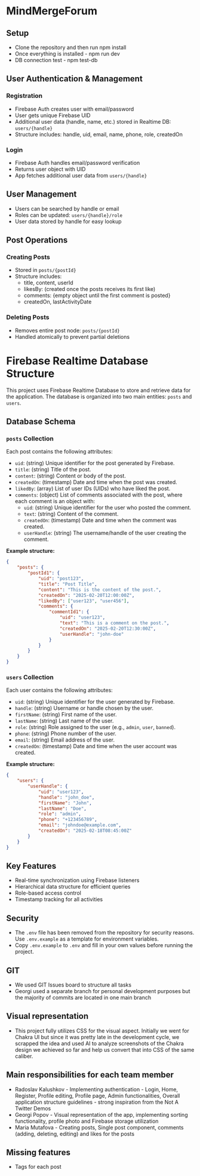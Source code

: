# MindMergeForum

## Setup

- Clone the repository and then run npm install
- Once everything is installed - npm run dev
- DB connection test - npm test-db

## User Authentication & Management

### Registration
- Firebase Auth creates user with email/password
- User gets unique Firebase UID
- Additional user data (handle, name, etc.) stored in Realtime DB: `users/{handle}`
- Structure includes: handle, uid, email, name, phone, role, createdOn

### Login
- Firebase Auth handles email/password verification
- Returns user object with UID
- App fetches additional user data from `users/{handle}`

## User Management
- Users can be searched by handle or email
- Roles can be updated: `users/{handle}/role`
- User data stored by handle for easy lookup

## Post Operations

### Creating Posts
- Stored in `posts/{postId}`
- Structure includes:
    - title, content, userId
    - likesBy: (created once the posts receives its first like)
    - comments: {empty object until the first comment is posted}
    - createdOn, lastActivityDate

### Deleting Posts
- Removes entire post node: `posts/{postId}`
- Handled atomically to prevent partial deletions

# Firebase Realtime Database Structure

This project uses Firebase Realtime Database to store and retrieve data for the application. The database is organized into two main entities: `posts` and `users`.

## Database Schema

### `posts` Collection
Each post contains the following attributes:

- `uid`: (string) Unique identifier for the post generated by Firebase.
- `title`: (string) Title of the post.
- `content`: (string) Content or body of the post.
- `createdOn`: (timestamp) Date and time when the post was created.
- `likedBy`: (array) List of user IDs (UIDs) who have liked the post.
- `comments`: (object) List of comments associated with the post, where each comment is an object with:
    - `uid`: (string) Unique identifier for the user who posted the comment.
    - `text`: (string) Content of the comment.
    - `createdOn`: (timestamp) Date and time when the comment was created.
    - `userHandle`: (string) The username/handle of the user creating the comment.

**Example structure:**
```json
{
    "posts": {
        "postId1": {
            "uid": "post123",
            "title": "Post Title",
            "content": "This is the content of the post.",
            "createdOn": "2025-02-20T12:00:00Z",
            "likedBy": ["user123", "user456"],
            "comments": {
                "commentId1": {
                    "uid": "user123",
                    "text": "This is a comment on the post.",
                    "createdOn": "2025-02-20T12:30:00Z",
                    "userHandle": "john-doe"
                }
            }
        }
    }
}
```

### `users` Collection
Each user contains the following attributes:

- `uid`: (string) Unique identifier for the user generated by Firebase.
- `handle`: (string) Username or handle chosen by the user.
- `firstName`: (string) First name of the user.
- `lastName`: (string) Last name of the user.
- `role`: (string) Role assigned to the user (e.g., `admin`, `user`, `banned`).
- `phone`: (string) Phone number of the user.
- `email`: (string) Email address of the user.
- `createdOn`: (timestamp) Date and time when the user account was created.

**Example structure:**
```json
{
    "users": {
        "userHandle": {
            "uid": "user123",
            "handle": "john_doe",
            "firstName": "John",
            "lastName": "Doe",
            "role": "admin",
            "phone": "+123456789",
            "email": "johndoe@example.com",
            "createdOn": "2025-02-18T08:45:00Z"
        }
    }
}
```

## Key Features
- Real-time synchronization using Firebase listeners
- Hierarchical data structure for efficient queries
- Role-based access control
- Timestamp tracking for all activities

## Security
- The `.env` file has been removed from the repository for security reasons. Use `.env.example` as a template for environment variables.
- Copy `.env.example` to `.env` and fill in your own values before running the project.

## GIT
- We used GIT Issues board to structure all tasks
- Georgi used a separate branch for personal development purposes but the majority of commits are located in one main branch

## Visual representation
- This project fully utilizes CSS for the visual aspect. Initially we went for Chakra UI but since it was pretty late in the development cycle, we scrapped the idea and used AI to analyze screenshots of the Chakra design we achieved so far and help us convert that into CSS of the same caliber.

## Main responsibilities for each team member
- Radoslav Kalushkov - Implementing authentication - Login, Home, Register, Profile editing, Profile page, Admin functionalities, Overall application structure guidelines - strong inspiration from the Not A Twitter Demos
- Georgi Popov - Visual representation of the app, implementing sorting functionality, profile photo and Firebase storage utilization
- Maria Mutafova - Creating posts, Single post component, comments (adding, deleting, editing) and likes for the posts

## Missing features
- Tags for each post
